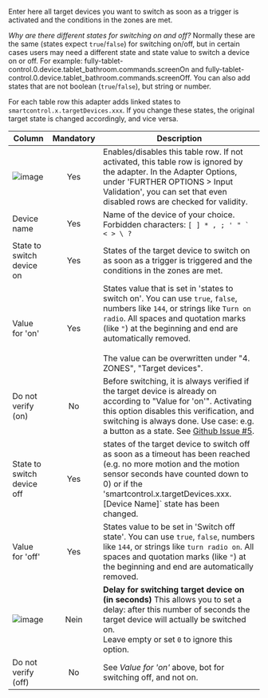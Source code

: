 Enter here all target devices you want to switch as soon as a trigger is activated and the conditions in the zones are met.

*Why are there different states for switching on and off?*
Normally these are the same (states expect `true`/`false`) for switching on/off, but in certain cases users may need a different state and state value to switch a device on or off. For example: fully-tablet-control.0.device.tablet_bathroom.commands.screenOn and fully-tablet-control.0.device.tablet_bathroom.commands.screenOff.
You can also add states that are not boolean (`true`/`false`), but string or number.

For each table row this adapter adds linked states to `smartcontrol.x.targetDevices.xxx`. If you change these states, the original target state is changed accordingly, and vice versa.

| Column | Mandatory | Description |
|----------|:------------:|-------|
| ![image](https://github.com/iobroker-community-adapters/ioBroker.smartcontrol/blob/master/admin/doc-md/img/check_box-24px.svg?raw=true) |  Yes   | Enables/disables this table row. If not activated, this table row is ignored by the adapter. In the Adapter Options, under 'FURTHER OPTIONS > Input Validation', you can set that even disabled rows are checked for validity. |
| Device name | Yes   | Name of the device of your choice. Forbidden characters: ``[ ] * , ; ' " ` < > \ ?`` |
| State to switch device on | Yes | States of the target device to switch on as soon as a trigger is triggered and the conditions in the zones are met. |
| Value for 'on' | Yes | States value that is set in 'states to switch on'. You can use `true`, `false`, numbers like `144`, or strings like `Turn on radio`. All spaces and quotation marks (like `"`) at the beginning and end are automatically removed. <br><br>The value can be overwritten under "4. ZONES", "Target devices". |
| Do not verify (on) | No | Before switching, it is always verified if the target device is already on according to "Value for 'on'". Activating this option disables this verification, and switching is always done. Use case: e.g. a button as a state. See [Github Issue #5](https://github.com/Mic-M/ioBroker.smartcontrol/issues/5). |
| State to switch device off | Yes | states of the target device to switch off as soon as a timeout has been reached (e.g. no more motion and the motion sensor seconds have counted down to 0) or if the 'smartcontrol.x.targetDevices.xxx.[Device Name]` state has been changed. |
| Value for 'off' | Yes | States value to be set in 'Switch off state'. You can use `true`, `false`, numbers like `144`, or strings like `turn radio on`. All spaces and quotation marks (like `"`) at the beginning and end are automatically removed.|
| ![image](https://github.com/iobroker-community-adapters/ioBroker.smartcontrol/blob/master/admin/doc-md/img/timelapse-24px.svg?raw=true)|  Nein   | **Delay for switching target device on (in seconds)** This allows you to set a delay: after this number of seconds the target device will actually be switched on.<br>Leave empty or set `0` to ignore this option. |
| Do not verify (off) | No | See *Value for 'on'* above, bot for switching off, and not on. |


